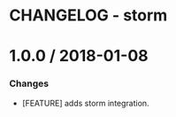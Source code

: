 # CHANGELOG - storm

1.0.0 / 2018-01-08
==================

### Changes

* [FEATURE] adds storm integration.
